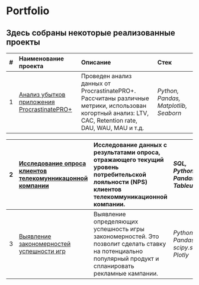 # Portfolio
## Здесь собраны некоторые реализованные проекты

| # | Наименование проекта | Описание |  Стек |
| :---------------------- | :---------------------- | :---------------------- | :---------------------- | 
| 1 | [Анализ убытков приложения ProcrastinatePRO+](Project1) | Проведен анализ данных от ProcrastinatePRO+. Рассчитаны различные метрики, использован когортный анализ: LTV, CAC, Retention rate, DAU, WAU, MAU и т.д. | *Python, Pandas, Matplotlib, Seaborn* |

| 2 | [Исследование опроса клиентов телекомунникацонной компании](Project2) | Исследование данных с результатами опроса, отражающего текущий уровень потребительской лояльности (NPS) клиентов телекоммуникационной компании. | *SQL, Python, Pandas, Tableu* |
| :---------------------- | :---------------------- | :---------------------- | :---------------------- | 
| 3 | [Выявление закономерностей успешности игр](Project3) | Выявление определяющих успешность игры закономерностей. Это позволит сделать ставку на потенциально популярный продукт и спланировать рекламные кампании. | *Python, Pandas, scipy.stats, Plotly* |

